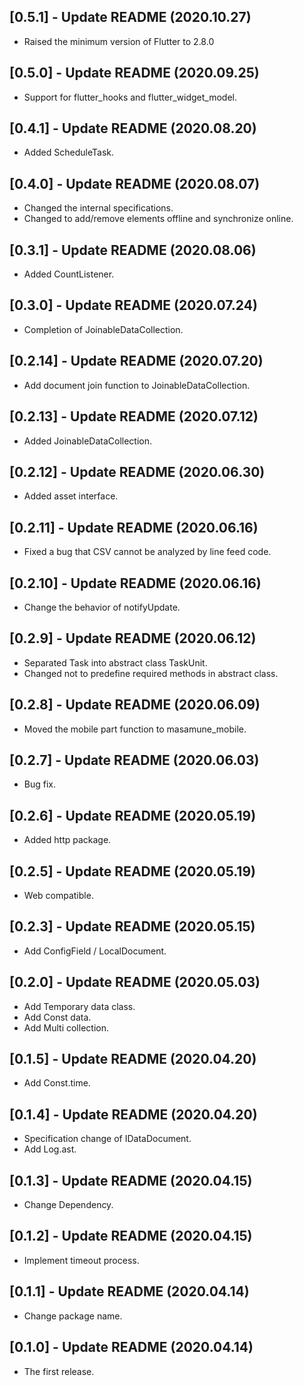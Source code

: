 ## [0.5.1] - Update README (2020.10.27)

* Raised the minimum version of Flutter to 2.8.0

## [0.5.0] - Update README (2020.09.25)

* Support for flutter_hooks and flutter_widget_model.

## [0.4.1] - Update README (2020.08.20)

* Added ScheduleTask.

## [0.4.0] - Update README (2020.08.07)

* Changed the internal specifications.
* Changed to add/remove elements offline and synchronize online.

## [0.3.1] - Update README (2020.08.06)

* Added CountListener.

## [0.3.0] - Update README (2020.07.24)

* Completion of JoinableDataCollection.

## [0.2.14] - Update README (2020.07.20)

* Add document join function to JoinableDataCollection.

## [0.2.13] - Update README (2020.07.12)

* Added JoinableDataCollection.

## [0.2.12] - Update README (2020.06.30)

* Added asset interface.

## [0.2.11] - Update README (2020.06.16)

* Fixed a bug that CSV cannot be analyzed by line feed code.

## [0.2.10] - Update README (2020.06.16)

* Change the behavior of notifyUpdate.

## [0.2.9] - Update README (2020.06.12)

* Separated Task into abstract class TaskUnit.
* Changed not to predefine required methods in abstract class.

## [0.2.8] - Update README (2020.06.09)

* Moved the mobile part function to masamune_mobile.

## [0.2.7] - Update README (2020.06.03)

* Bug fix.

## [0.2.6] - Update README (2020.05.19)

* Added http package.

## [0.2.5] - Update README (2020.05.19)

* Web compatible.

## [0.2.3] - Update README (2020.05.15)

* Add ConfigField / LocalDocument.

## [0.2.0] - Update README (2020.05.03)

* Add Temporary data class.
* Add Const data.
* Add Multi collection.

## [0.1.5] - Update README (2020.04.20)

* Add Const.time.

## [0.1.4] - Update README (2020.04.20)

* Specification change of IDataDocument.
* Add Log.ast.

## [0.1.3] - Update README (2020.04.15)

* Change Dependency.

## [0.1.2] - Update README (2020.04.15)

* Implement timeout process.

## [0.1.1] - Update README (2020.04.14)

* Change package name.

## [0.1.0] - Update README (2020.04.14)

* The first release.
